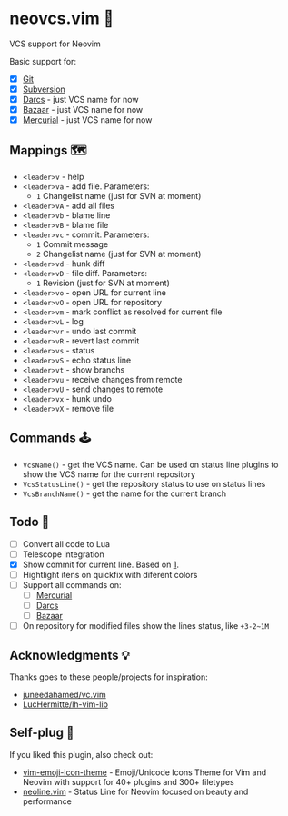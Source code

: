 # neovcs.vim 🌱

VCS support for Neovim

Basic support for:

- [x] [Git](https://git-scm.com)
- [x] [Subversion](https://subversion.apache.org)
- [x] [Darcs](http://darcs.net) - just VCS name for now
- [x] [Bazaar](https://bazaar.canonical.com) - just VCS name for now
- [x] [Mercurial](https://www.mercurial-scm.org) - just VCS name for now

## Mappings 🗺

- `<leader>v` - help
- `<leader>va` - add file. Parameters:
    - `1` Changelist name (just for SVN at moment)
- `<leader>vA` - add all files
- `<leader>vb` - blame line
- `<leader>vB` - blame file
- `<leader>vc` - commit. Parameters:
    - `1` Commit message 
    - `2` Changelist name (just for SVN at moment)
- `<leader>vd` - hunk diff
- `<leader>vD` - file diff. Parameters:
    - `1` Revision (just for SVN at moment)
- `<leader>vo` - open URL for current line
- `<leader>vO` - open URL for repository
- `<leader>vm` - mark conflict as resolved for current file
- `<leader>vL` - log
- `<leader>vr` - undo last commit
- `<leader>vR` - revert last commit
- `<leader>vs` - status
- `<leader>vS` - echo status line
- `<leader>vt` - show branchs
- `<leader>vu` - receive changes from remote
- `<leader>vU` - send changes to remote
- `<leader>vx` - hunk undo
- `<leader>vX` - remove file

## Commands 🕹

- `VcsName()` - get the VCS name. Can be used on status line plugins to show
    the VCS name for the current repository
- `VcsStatusLine()` - get the repository status to use on status lines
- `VcsBranchName()` - get the name for the current branch

## Todo 🚧

- [ ] Convert all code to Lua
- [ ] Telescope integration
- [x] Show commit for current line. Based on [1](https://www.reddit.com/r/vim/comments/i50pce/how_to_show_commit_that_introduced_current_line/).
- [ ] Hightlight itens on quickfix with diferent colors
- [ ] Support all commands on:
  - [ ] [Mercurial](https://www.mercurial-scm.org)
  - [ ] [Darcs](http://darcs.net)
  - [ ] [Bazaar](https://bazaar.canonical.com)
- [ ] On repository for modified files show the lines status, like `+3-2~1M`

## Acknowledgments 💡

Thanks goes to these people/projects for inspiration:

- [juneedahamed/vc.vim](https://github.com/juneedahamed/vc.vim)
- [LucHermitte/lh-vim-lib](https://github.com/LucHermitte/lh-vim-lib)

## Self-plug 🔌

If you liked this plugin, also check out:

- [vim-emoji-icon-theme](https://github.com/adelarsq/vim-emoji-icon-theme) - Emoji/Unicode Icons Theme for Vim and Neovim with support for 40+ plugins and 300+ filetypes
- [neoline.vim](https://github.com/adelarsq/neoline.vim) - Status Line for Neovim focused on beauty and performance

